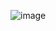 ![image](https://github.com/Indraarr/stopwatch/assets/136786069/a08c1aa9-9011-4566-9b93-7dbb7f738d25)
